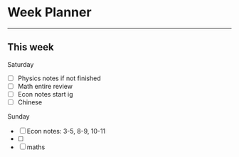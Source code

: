 # Week Planner
---
## This week
Saturday
- [ ] Physics notes if not finished
- [ ] Math entire review
- [ ] Econ notes start ig
- [ ] Chinese

Sunday
- [ ] Econ notes: 3-5, 8-9, 10-11
- [ ] 
- [ ] maths
